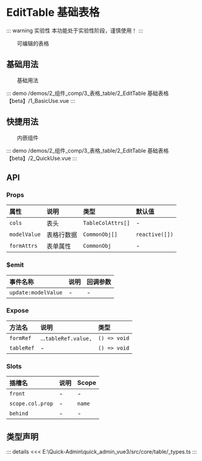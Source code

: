 # EditTable 基础表格  <Badge class="title-badge" type="warning" text="beta" />

::: warning 实验性
本功能处于实验性阶段，谨慎使用！
:::

&emsp;&emsp;可编辑的表格
## 基础用法

&emsp;&emsp;基础用法

::: demo 
/demos/2_组件_comp/3_表格_table/2_EditTable 基础表格【beta】/1_BasicUse.vue
:::
## 快捷用法

&emsp;&emsp;内嵌组件

::: demo 
/demos/2_组件_comp/3_表格_table/2_EditTable 基础表格【beta】/2_QuickUse.vue
:::


## API 

### Props

|属性|说明|类型|默认值|
|:---|:---|:---|:---|
|`cols`|表头|`TableColAttrs[]`|-|
|`modelValue`|表格行数据|`CommonObj[]`|`reactive([])`|
|`formAttrs`|表单属性|`CommonObj`|-|

### $emit

|事件名称|说明|回调参数|
|:---|:---|:---|
|`update:modelValue`|-|-|

### Expose

|方法名|说明|类型|
|:---|:---|:---|
|`formRef`|...`tableRef.value,`|`() => void`|
|`tableRef`|-|`() => void`|

### Slots

|插槽名|说明|Scope|
|:---|:---|:---|
|`front`|-|-|
|`scope.col.prop`|-|`name`|
|`behind`|-|-|


## 类型声明

::: details
<<< E:\Quick-Admin\quick_admin_vue3/src/core/table/_types.ts
:::  
